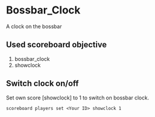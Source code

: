 
# Bossbar_Clock

 A clock on the bossbar

## Used scoreboard objective

1. bossbar_clock
2. showclock

## Switch clock on/off

Set own score [showclock] to 1 to switch on bossbar clock.

```text
scoreboard players set <Your ID> showclock 1
```
